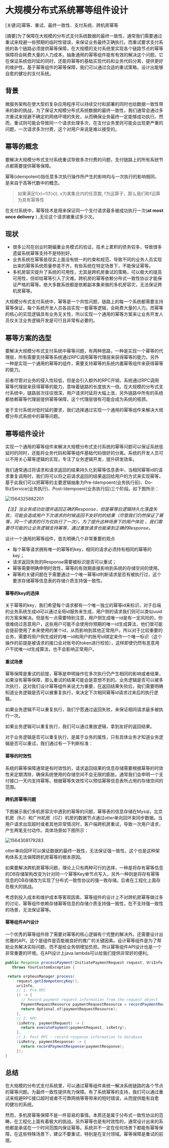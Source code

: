 # 大规模分布式系统幂等组件设计

[关键词]幂等、重试、最终一致性、支付系统、跨机房幂等

[摘要]为了保障在大规模的分布式支付系统数据的最终一致性，通常我们需要通过重试来规避一些预期的临时性错误，来保证业务最终正确执行。而重试要求支付系统的各个链路必须提供幂等保障，在大规模的支付系统里实现各个链路节点的幂等保障将会耗费大量的人力成本。抽象通用的幂等组件能有有效的解决这个问题。它在保证系统低时延的同时，还能将幂等的基础实现代码和业务代码分离，提供更好的维护性。基于幂等组件的幂等保障，我们可以通过合适的重试策略，设计出能够自愈的健壮的支付系统。

## 背景

微服务架构在使大型的复杂应用程序可以持续交付和部署的同时也给数据一致性带来的新的挑战，为了保证大规模分布式系统数据的最终一致性，我们通常会通过多次重试来规避不确定的网络坏境的失败，从而确保业务最终一定能够成功执行。然而，重试则可能会导致同一个请求处理多次，在支付业务里则可能会出现更严重的问题，一次请求多次付费，这个对用户来说是难以接受的。

## 幂等的概念

要解决大规模分布式支付系统重试导致多次付费的问题，支付链路上的所有系统节点都需要提供幂等保障。

幂等(idempotent)指任意多次执行操作所产生的影响均与一次执行的影响相同，是来自于高等代数中的概念。

> 如果满足f(x)=f(f(x)), x为某集合内的任意数, f为运算子，那么我们称f运算为具有幂等性

在支付系统中，幂等技术是用来保证同一个支付请求最多被成功执行一次(**at most once delivery** ) ,无论这个请求被重试多少次。

## 现状

- 很多公司在创业时期偏重业务模式的验证，技术上累积的债务较多，导致很多遗留系统幂等支持不是特别好。
- 业务系统在幂等是现实上面没有统一的约束和规范，导致不同的业务人员实现出来的幂等系统质量参差不齐，有些系统在特定场景下，不能保证幂等。
- 多机房容灾提升了系统的可用性，尤其是跨机房重试的策略，可以极大的提高可用性，但却给幂等引入了灾难。跨机房的幂等依赖分布式一致性协议才能保证严格的幂等。绝大多数系统都是依赖副本集来做的多机房容灾，无法保证跨机房幂等。

大规模分布式支付系统中，幂等是一个共性问题，链路上的每一个系统都需要支持幂等保证，每个系统开发人员各自实现一套幂等逻辑，会耗费大量的人力。而幂等的核心的实现逻辑具有业务无关性，所以实现一个通用的幂等方案来让业务开发人员仅关注业务逻辑开发是可行且非常有必要的。

## 幂等方案的选型

要解决大规模分布式支付系统中幂等问题，有两种思路，一种是实现一个幂等的代理层，所有需要支持幂等系统通过RPC调用幂等代理层来获得幂等的能力。另外一种是实现一个通用的幂等的组件，需要支持幂等的系统内置幂等组件来获得幂等的能力。

前者尽管对业务的侵入性较低，但是会引入额外的RPC开销，系统通过RPC调用幂等代理层来获得幂等的能力，意味着链路的长度放大一倍。在大规模的分布式支付系统中，链路层次往往很深，用户请求时延将大幅上涨，另外链路中所有的系统都依赖幂等代理层提供幂等保障，这个代理层很有可能会成为系统的瓶颈。

鉴于支付系统对低时延的要求，我们选择通过实现一个通用的幂等组件来解决大规模分布式系统中的幂等问题。

## 幂等组件设计

实现一个通用的幂等组件来解决大规模分布式支付系统的幂等问题可以保证系统低延时的同时，还能将业务代码和幂等组件基础代码很好的分离。系统的开发人员可以不用关心幂等逻辑的实现，专注了业务逻辑开发，提升研发效率。

我们通常通过将请求和请求返回的结果持久化到幂等信息表中，当相同幂等id的请求重复调用时，我们将可以将之前请求返回的结果返回给用户的方式来实现幂等，基于此我们可以把幂等的主要逻辑抽象为Pre-Idempoent(业务执行前)、Do-BizService(业务执行)、Post-Idempoent(业务执行后)三个阶段。如下图所示：

![1564325882201](doc/1564325882201.png)

*【注】当业务成功处理并返回正确的Response，但是幂等后逻辑持久化落盘失败，可能会造成用户下次请求的时候返回不友好的的结果（尽管我们仍然保证了幂等，同一个请求的行为仅执行了一次）。为了提升这种场景下的用户体验 ，我们需要尽可能的让业务逻辑支持幂等，通过重放请求也能拿到正确的Response。*

设计一个通用的幂等组件，首先明确几个非常重要的观点

- 每个幂等请求拥有唯一的幂等的key，相同的请求必须持有相同的幂等的key；
- 请求返回失败的Response需要被标识是否可以重试；
- 幂等需要明确申明时效性，幂等的有效期直接影响到系统的存储空间的使用。
- 幂等的关键问题在于需要通过一个唯一幂等id判断请求是否有被执行过，这个要求存储幂等信息表的存储介质支持强一致性。

#### 幂等的key的选择

关于幂等的key，我们希望每个请求都有一个唯一独立的幂等id来标识，对于后端的业务系统生成id可以通过全局id服务来生成，用户侧的请求我们则可以类似uuid的方案来解决。但是有一点需要特别注意，用户侧生成唯一id是有一定风险的，你很难绕过恶意用户，这些用户可能不会使用你预期的唯一id生成算法，他们很可能会提前使用了未来使用的某个id，从而影响到其他正常用户。所以对于比较重要的业务，需要将用户侧生成好的唯一id和用户的账号id绑定来作一个唯一标识（这个操作的前提是被请求的接口会对账号的token进行校验），这样即使仍然有恶意用户干扰唯一id生成算法，也不会影响正常用户。

#### 重试场景

幂等保障是重试的前提，幂等是申明操作在多次执行仍产生相同的影响或者结果，如果没有幂等保障，那么重试的结果可能会是意想不到的。业务逻辑是否可以被多次执行，这对我们设计幂等组件来说尤为重要，在返回结果失败后，我们需要明确知道业务逻辑是否可以被重复执行，来决定下次相同幂等id请求过来后的执行逻辑。

如果业务逻辑不可以重复执行，我们宁愿通过返回失败，来保证相同请求最多被执行一次。

如果业务逻辑可以重复执行，我们可以通过重放逻辑，拿到友好的返回结果。

对于业务逻辑是否可以重复执行，是属于业务的属性，只有具体业务才知道业务逻辑是否可以重试，我们通过有一下判断标准：

#### 幂等的时效性

系统的幂等保障通常是有时效性的，请求返回结果的信息存储需要根据幂等的时效性来定期清除，确保系统使用的存储空间不会无限的膨胀。通常我们会申明一个支付接口一天内支持幂等。根据幂等失效性可以预估幂等信息表所占用的存储空间的范围。

#### 跨机房幂等问题

下图展示我们多机房容灾中遇到的幂等的问题，幂等表的信息存储在Mysql，北京机房（BJ）和广州机房（GZ）机房的数据节点通过otter单向回环来同步数据。当用户请求出现超时或者其他异常情况时，客户端跨机房重试，导致一次用户请求，产生两笔支付动作。具体场景如下图所示：

![1564308179283](doc/1564308179283.png)

otter单向回环可以保证数据的最终一致性，无法保证强一致性，这个也是这种架构体系无法保障跨机房幂等的根本原因。

如果要解决跨机房幂等问题，理论上只有两种可行的选择，一种是将存有幂等信息的DB存储架构改变为针对同一个幂等Key单节点写入，另外一种则是将存有幂等信息的DB存储改为实现了分布式一致性协议的强一致存储。后者在工程化上面存在极大的挑战。

考虑到投入成本和维护成本等客观因素，幂等组件的设计上不对跨机房幂等做过多的讨论，幂等组件依赖存储幂等信息的存储介质支持强一致性，在不支持强一致性的场景，无法保证幂等。

#### 幂等组件API设计

一个优秀的幂等组件除了需要对幂等的核心逻辑有个完整的解决外。还需要设计出优雅的API，这个是组件是否能被良好的推广的关键因素。设计幂等组件是为了帮助业务解决实际问题，而不是给业务侧增加负担。所以幂等组件API设计也是一个非常重要的环境。在API设计上java lambda可以给我们提供非常好的便利。

```java
public Response processPayment(InitiatePaymentRequest request, UriInfo uriInfo)
   throws YourCustomException {

 return orpheusManager.process(
     request.getIdempotencyKey(),
     uriInfo,
     // 1. Pre-RPC
     () -> {
       // Record payment request information from the request object
       PaymentRequestResource paymentRequestResource = recordPaymentRequest(request);
       return Optional.of(paymentRequestResource);
     },
     // 2. RPC
     (isRetry, paymentRequest) -> {
       return executePayment(paymentRequest, isRetry);
     },
     // 3. Post RPC - record response information to database
     (isRetry, paymentResponse) -> {
       return recordPaymentResponse(paymentResponse);
     });
}
```



## 总结

在大规模的分布式支付系统里，可以通过幂等组件来统一解决系统链路的各个节点的幂等问题。为最终一致性提供有力保障。有了系统幂等的支持，我们可以通过重试来规避RPC接口超时或者不可靠网络等等带来的短时错误，从而提供能有自愈的健壮的系统。

然而，多机房幂等保障不是一件容易的事情。本质还是属于分布式一致性协议的范畴，在工程化上面有着极大的挑战。另外幂等也是有时效性的，通常设计出来的系统都是承诺在一个时间范围内保证幂等。系统并不一定在任何场景下都能有幂等保障，在这些特殊场景下，建议不要重试，特别是在支付领域。幂等保障是重试的前提。

